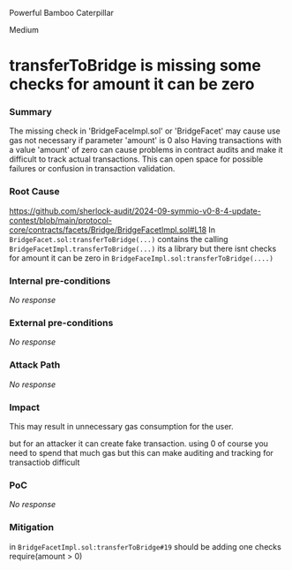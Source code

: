 Powerful Bamboo Caterpillar

Medium

# transferToBridge is missing some checks for amount it can be zero

### Summary

The missing check in 'BridgeFaceImpl.sol' or 'BridgeFacet' may cause use gas not necessary if parameter 'amount' is 0
also
Having transactions with a value 'amount' of zero can cause problems in contract audits and make it difficult to track actual transactions. This can open space for possible failures or confusion in transaction validation.


### Root Cause
https://github.com/sherlock-audit/2024-09-symmio-v0-8-4-update-contest/blob/main/protocol-core/contracts/facets/Bridge/BridgeFacetImpl.sol#L18
In ```BridgeFacet.sol:transferToBridge(...)``` contains the calling ` BridgeFacetImpl.transferToBridge(...)` its a library but there isnt checks for amount it can be zero in ```BridgeFaceImpl.sol:transferToBridge(....)```


### Internal pre-conditions

_No response_

### External pre-conditions

_No response_

### Attack Path

_No response_

### Impact

This may result in unnecessary gas consumption for the user. 

but for an attacker it can create fake transaction. using 0 of course you need to spend that much gas but this can make auditing and tracking for transactiob difficult

### PoC

_No response_

### Mitigation

in `BridgeFacetImpl.sol:transferToBridge#19` should be adding one checks require(amount > 0)